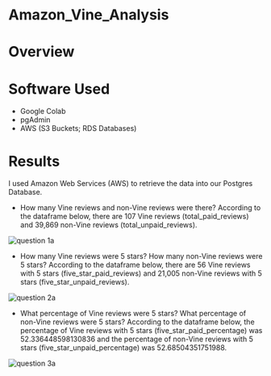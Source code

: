 # Amazon_Vine_Analysis
# Overview
# Software Used
* Google Colab
* pgAdmin
* AWS (S3 Buckets; RDS Databases)
# Results
I used Amazon Web Services (AWS) to retrieve the data into our Postgres Database.
* How many Vine reviews and non-Vine reviews were there?
According to the dataframe below, there are 107 Vine reviews (total_paid_reviews) and 39,869 non-Vine reviews (total_unpaid_reviews).

![question 1a](https://user-images.githubusercontent.com/104453593/187064742-1b0d1eda-7c59-4d82-9015-044d6753cae5.PNG)


* How many Vine reviews were 5 stars? How many non-Vine reviews were 5 stars?
According to the dataframe below, there are 56 Vine reviews with 5 stars (five_star_paid_reviews) and 21,005 non-Vine reviews with 5 stars (five_star_unpaid_reviews).

![question 2a](https://user-images.githubusercontent.com/104453593/187064833-ebaa26d2-919e-4ac8-87b9-f03535a3c2ed.PNG)


* What percentage of Vine reviews were 5 stars? What percentage of non-Vine reviews were 5 stars?
According to the dataframe below, the percentage of Vine reviews with 5 stars (five_star_paid_percentage) was 52.336448598130836 and the percentage of non-Vine reviews with 5 stars (five_star_unpaid_percentage) was  52.68504351751988.

![question 3a](https://user-images.githubusercontent.com/104453593/187064944-c66df4b2-9fb4-4505-bdcb-eb822c8a8c2a.PNG)

